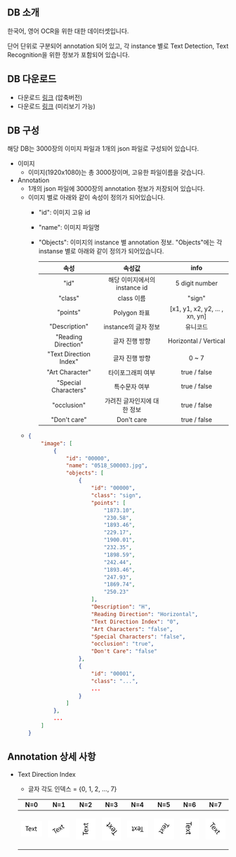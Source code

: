 ## DB 소개
한국어, 영어 OCR을 위한 대한 데이터셋입니다.

단어 단위로 구분되어 annotation 되어 있고, 각 instance 별로 Text Detection, Text Recognition을 위한 정보가 포함되어 있습니다.  

## DB 다운로드
* 다운로드 [링크](https://drive.google.com/file/d/1AYEpejAB5jd2zi-vWayCQmDkQN-kKrvN/view?usp=sharing) (압축버전)
* 다운로드 [링크](https://kor01.safelinks.protection.outlook.com/?url=https%3A%2F%2Fdrive.google.com%2Fdrive%2Ffolders%2F11frxzBLp-2_krbjVLSozXXurbmuh40A8%3Fusp%3Dsharing&data=04%7C01%7Cjaemyunglee%40ncsoft.com%7Cfa5107f91fa14d8976cf08d8b2e9ec9f%7C91856527a4464990b48e37ca10f2ee8d%7C0%7C0%7C637456065049643905%7CUnknown%7CTWFpbGZsb3d8eyJWIjoiMC4wLjAwMDAiLCJQIjoiV2luMzIiLCJBTiI6Ik1haWwiLCJXVCI6Mn0%3D%7C1000&sdata=9hP6MzZwdKSPD0Tk34N2cr3jELakiIYbhhaIiH7bzNw%3D&reserved=0) (미리보기 가능)

## DB 구성
해당 DB는 3000장의 이미지 파일과 1개의 json 파일로 구성되어 있습니다.
* 이미지
    * 이미지(1920x1080)는 총 3000장이며, 고유한 파일이름을 갖습니다.
* Annotation
    * 1개의 json 파일에 3000장의 annotation 정보가 저장되어 있습니다.
    * 이미지 별로 아래와 같이 속성이 정의가 되어있습니다.
        * "id": 이미지 고유 id
        * "name": 이미지 파일명
        * "Objects": 이미지의 instance 별 annotation 정보. "Objects"에는 각 instanse 별로 아래와 같이 정의가 되어있습니다.
        
            | **속성** | **속성값** | **info** |
            |  :---:  |  :---:  |  :---:  | 
            | "id" | 해당 이미지에서의 instance id | 5 digit number |
            | "class" | class 이름  | "sign" |
            | "points" | Polygon 좌표 | [x1, y1, x2, y2, ... , xn, yn] |
            | "Description" | instance의 글자 정보 | 유니코드 |
            | "Reading Direction" | 글자 진행 방향 | Horizontal / Vertical |
            | "Text Direction Index" | 글자 진행 방향 | 0 ~ 7 |
            | "Art Character" | 타이포그래피 여부 | true / false |
            | "Special Characters" | 특수문자 여부 | true / false |
            | "occlusion" | 가려진 글자인지에 대한 정보 | true / false |
            | "Don't care" | Don't care | true / false |
    * ```json
      {
          "image": [
              {
                  "id": "00000",
                  "name": "0518_S00003.jpg",
                  "objects": [
                      {
                          "id": "00000",
                          "class": "sign",
                          "points": [
                              "1873.10",
                              "230.58",
                              "1893.46",
                              "229.17",
                              "1900.01",
                              "232.35",
                              "1898.59",
                              "242.44",
                              "1893.46",
                              "247.93",
                              "1869.74",
                              "250.23"
                          ],
                          "Description": "H",
                          "Reading Direction": "Horizontal",
                          "Text Direction Index": "0",
                          "Art Characters": "false",
                          "Special Characters": "false",
                          "occlusion": "true",
                          "Don't Care": "false"
                      },
                      {
                          "id": "00001",
                          "class": "...",
                          ...
                      }
                  ]
              },
              ...
          ]
      }
      ```
## Annotation 상세 사항
* Text Direction Index
    * 글자 각도 인덱스 = {0, 1, 2, ..., 7}
    
    | **N=0** | **N=1** | **N=2** | **N=3** | **N=4** | **N=5** | **N=6** | **N=7** |
    |  :---:  |  :---:  |  :---:  |  :---:  |  :---:  |  :---:  |  :---:  |  :---:  |
    | <p align="center"> <img src="pic/n0.PNG"> </p> | <p align="center"> <img src="pic/n1.PNG"> </p> | <p align="center"> <img src="pic/n2.PNG"> </p> | <p align="center"> <img src="pic/n3.PNG"> </p> | <p align="center"> <img src="pic/n4.PNG"> </p> | <p align="center"> <img src="pic/n5.PNG"> </p> | <p align="center"> <img src="pic/n6.PNG"> </p> | <p align="center"> <img src="pic/n7.PNG"> </p> |
    

